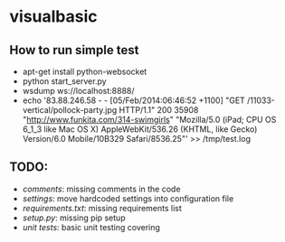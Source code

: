 visualbasic
===========

## How to run simple test
 * apt-get install python-websocket
 * python start_server.py
 * wsdump ws://localhost:8888/
 * echo '83.88.246.58 - - [05/Feb/2014:06:46:52 +1100] "GET /11033-vertical/pollock-party.jpg HTTP/1.1" 200 35908 "http://www.funkita.com/314-swimgirls" "Mozilla/5.0 (iPad; CPU OS 6_1_3 like Mac OS X) AppleWebKit/536.26 (KHTML, like Gecko) Version/6.0 Mobile/10B329 Safari/8536.25"' >> /tmp/test.log

## TODO:
 * *comments*: missing comments in the code
 * *settings*: move hardcoded settings into configuration file
 * *requirements.txt*: missing requirements list
 * *setup.py*: missing pip setup
 * *unit tests*: basic unit testing covering
